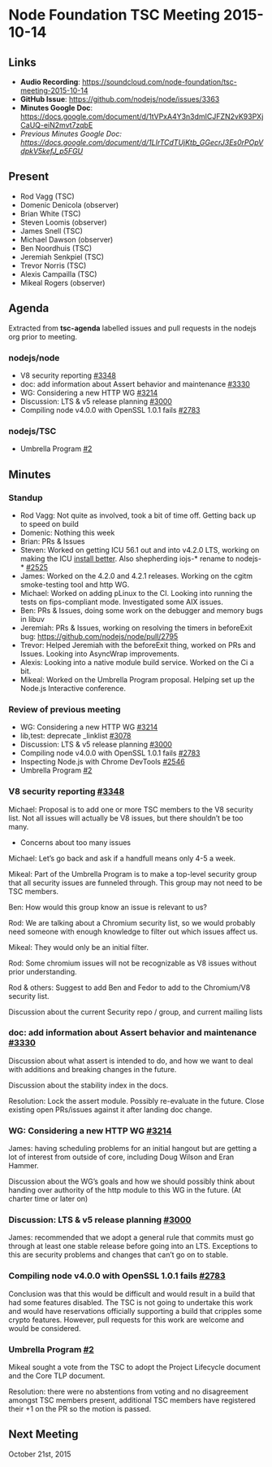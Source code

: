 # Node Foundation TSC Meeting 2015-10-14

## Links

* **Audio Recording**: https://soundcloud.com/node-foundation/tsc-meeting-2015-10-14
* **GitHub Issue**: https://github.com/nodejs/node/issues/3363
* **Minutes Google Doc**: <https://docs.google.com/document/d/1tVPxA4Y3n3dmICJFZN2vK93PXjCaUQ-eiN2mvt7zqbE>
* _Previous Minutes Google Doc: <https://docs.google.com/document/d/1LIrTCdTUjKtb_GGecrJ3Es0rPOpVdpkV5kefJ_p5FGU>_

## Present

* Rod Vagg (TSC)
* Domenic Denicola (observer)
* Brian White (TSC)
* Steven Loomis (observer)
* James Snell (TSC)
* Michael Dawson (observer)
* Ben Noordhuis (TSC)
* Jeremiah Senkpiel (TSC)
* Trevor Norris (TSC)
* Alexis Campailla (TSC)
* Mikeal Rogers (observer)

## Agenda

Extracted from **tsc-agenda** labelled issues and pull requests in the nodejs org prior to meeting.

### nodejs/node

* V8 security reporting [#3348](https://github.com/nodejs/node/issues/3348)
* doc: add information about Assert behavior and maintenance [#3330](https://github.com/nodejs/node/pull/3330)
* WG: Considering a new HTTP WG [#3214](https://github.com/nodejs/node/issues/3214)
* Discussion: LTS & v5 release planning [#3000](https://github.com/nodejs/node/issues/3000)
* Compiling node v4.0.0 with OpenSSL 1.0.1 fails [#2783](https://github.com/nodejs/node/issues/2783)

### nodejs/TSC

* Umbrella Program [#2](https://github.com/nodejs/TSC/pull/2)

## Minutes

### Standup

* Rod Vagg: Not quite as involved, took a bit of time off. Getting back up to speed on build
* Domenic: Nothing this week
* Brian: PRs & Issues
* Steven: Worked on getting ICU 56.1 out and into v4.2.0 LTS, working on making the ICU [install better](https://github.com/nodejs/node-v0.x-archive/issues/8996#issuecomment-89411193). Also shepherding iojs-\* rename to nodejs-\* [#2525](https://github.com/nodejs/node/issues/2525)
* James: Worked on the 4.2.0 and 4.2.1 releases. Working on the cgitm smoke-testing tool and http WG.
* Michael: Worked on adding pLinux to the CI. Looking into running the tests on fips-compliant mode. Investigated some AIX issues.
* Ben: PRs & Issues, doing some work on the debugger and memory bugs in libuv
* Jeremiah: PRs & Issues, working on resolving the timers in beforeExit bug: https://github.com/nodejs/node/pull/2795
* Trevor: Helped Jeremiah with the beforeExit thing, worked on PRs and Issues. Looking into AsyncWrap improvements.
* Alexis: Looking into a native module build service. Worked on the Ci a bit.
* Mikeal: Worked on the Umbrella Program proposal. Helping set up the Node.js Interactive conference.

### Review of previous meeting

* WG: Considering a new HTTP WG [#3214](https://github.com/nodejs/node/issues/3214)
* lib,test: deprecate _linklist [#3078](https://github.com/nodejs/node/pull/3078)
* Discussion: LTS & v5 release planning [#3000](https://github.com/nodejs/node/issues/3000)
* Compiling node v4.0.0 with OpenSSL 1.0.1 fails [#2783](https://github.com/nodejs/node/issues/2783)
* Inspecting Node.js with Chrome DevTools [#2546](https://github.com/nodejs/node/issues/2546)
* Umbrella Program [#2](https://github.com/nodejs/TSC/pull/2)

### V8 security reporting [#3348](https://github.com/nodejs/node/issues/3348)

Michael: Proposal is to add one or more TSC members to the V8 security list. Not all issues will actually be V8 issues, but there shouldn’t be too many.

* Concerns about too many issues

Michael: Let’s go back and ask if a handfull means only 4-5 a week.

Mikeal: Part of the Umbrella Program is to make a top-level security group that all security issues are funneled through. This group may not need to be TSC members.

Ben: How would this group know an issue is relevant to us?

Rod: We are talking about a Chromium security list, so we would probably need someone with enough knowledge to filter out which issues affect us.

Mikeal: They would only be an initial filter.

Rod: Some chromium issues will not be recognizable as V8 issues without prior understanding.

Rod & others: Suggest to add Ben and Fedor to add to the Chromium/V8 security list.

Discussion about the current Security repo / group, and current mailing lists

### doc: add information about Assert behavior and maintenance [#3330](https://github.com/nodejs/node/pull/3330)

Discussion about what assert is intended to do, and how we want to deal with additions and breaking changes in the future.

Discussion about the stability index in the docs.

Resolution: Lock the assert module. Possibly re-evaluate in the future. Close existing open PRs/issues against it after landing doc change.

### WG: Considering a new HTTP WG [#3214](https://github.com/nodejs/node/issues/3214)

James: having scheduling problems for an initial hangout but are getting a lot of interest from outside of core, including Doug Wilson and Eran Hammer.

Discussion about the WG’s goals and how we should possibly think about handing over authority of the http module to this WG in the future. (At charter time or later on)

### Discussion: LTS & v5 release planning [#3000](https://github.com/nodejs/node/issues/3000)

James: recommended that we adopt a general rule that commits must go through at least one stable release before going into an LTS. Exceptions to this are security problems and changes that can’t go on to stable.

### Compiling node v4.0.0 with OpenSSL 1.0.1 fails [#2783](https://github.com/nodejs/node/issues/2783)

Conclusion was that this would be difficult and would result in a build that had some features disabled. The TSC is not going to undertake this work and would have reservations officially supporting a build that cripples some crypto features. However, pull requests for this work are welcome and would be considered.

### Umbrella Program [#2](https://github.com/nodejs/TSC/pull/2)

Mikeal sought a vote from the TSC to adopt the Project Lifecycle document and the Core TLP document.

Resolution: there were no abstentions from voting and no disagreement amongst TSC members present, additional TSC members have registered their +1 on the PR so the motion is passed.

## Next Meeting

October 21st, 2015
